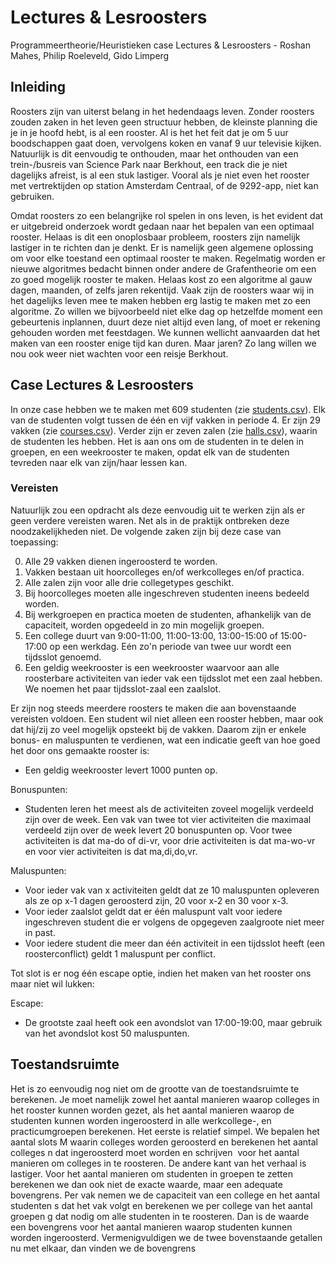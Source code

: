 # Lectures & Lesroosters
Programmeertheorie/Heuristieken case Lectures & Lesroosters - Roshan Mahes, Philip Roeleveld, Gido Limperg

## Inleiding
Roosters zijn van uiterst belang in het hedendaags leven. Zonder roosters zouden zaken in het leven geen structuur hebben, de kleinste planning die je in je hoofd hebt, is al een rooster. Al is het het feit dat je om 5 uur boodschappen gaat doen, vervolgens koken en vanaf 9 uur televisie kijken. Natuurlijk is dit eenvoudig te onthouden, maar het onthouden van een trein-/busreis van Science Park naar Berkhout, een track die je niet dagelijks afreist, is al een stuk lastiger. Vooral als je niet even het rooster met vertrektijden op station Amsterdam Centraal, of de 9292-app, niet kan gebruiken.

Omdat roosters zo een belangrijke rol spelen in ons leven, is het evident dat er uitgebreid onderzoek wordt gedaan naar het bepalen van een optimaal rooster. Helaas is dit een onoplosbaar probleem, roosters zijn namelijk lastiger in te richten dan je denkt. Er is namelijk geen algemene oplossing om voor elke toestand een optimaal rooster te maken. Regelmatig worden er nieuwe algoritmes bedacht binnen onder andere de Grafentheorie om een zo goed mogelijk rooster te maken. Helaas kost zo een algoritme al gauw dagen, maanden, of zelfs jaren rekentijd. Vaak zijn de roosters waar wij in het dagelijks leven mee te maken hebben erg lastig te maken met zo een algoritme. Zo willen we bijvoorbeeld niet elke dag op hetzelfde moment een gebeurtenis inplannen, duurt deze niet altijd even lang, of moet er rekening gehouden worden met feestdagen. We kunnen wellicht aanvaarden dat het maken van een rooster enige tijd kan duren. Maar jaren? Zo lang willen we nou ook weer niet wachten voor een reisje Berkhout.

## Case Lectures & Lesroosters
In onze case hebben we te maken met 609 studenten (zie [students.csv](https://github.com/Roshanmahes/Lectures-Lesroosters/blob/master/data/students.csv)). Elk van de studenten volgt tussen de één en vijf vakken in periode 4. Er zijn 29 vakken (zie [courses.csv](https://github.com/Roshanmahes/Lectures-Lesroosters/blob/master/data/courses.csv)). Verder zijn er zeven zalen (zie [halls.csv](https://github.com/Roshanmahes/Lectures-Lesroosters/blob/master/data/halls.csv)), waarin de studenten les hebben. Het is aan ons om de studenten in te delen in groepen, en een weekrooster te maken, opdat elk van de studenten tevreden naar elk van zijn/haar lessen kan.

### Vereisten
Natuurlijk zou een opdracht als deze eenvoudig uit te werken zijn als er geen verdere vereisten waren. Net als in de praktijk ontbreken deze noodzakelijkheden niet. De volgende zaken zijn bij deze case van toepassing:

  0. Alle 29 vakken dienen ingeroosterd te worden.
  1. Vakken bestaan uit hoorcolleges en/of werkcolleges en/of practica.
  2. Alle zalen zijn voor alle drie collegetypes geschikt.
  3. Bij hoorcolleges moeten alle ingeschreven studenten ineens bedeeld worden.
  4. Bij werkgroepen en practica moeten de studenten, afhankelijk van de capaciteit, worden opgedeeld in zo min mogelijk groepen.
  5. Een college duurt van 9:00-11:00, 11:00-13:00, 13:00-15:00 of 15:00-17:00 op een werkdag. Eén zo'n periode van twee uur wordt een tijdsslot genoemd.
  6. Een geldig weekrooster is een weekrooster waarvoor aan alle roosterbare activiteiten van ieder vak een tijdsslot met een zaal hebben. We noemen het paar tijdsslot-zaal een zaalslot.

Er zijn nog steeds meerdere roosters te maken die aan bovenstaande vereisten voldoen. Een student wil niet alleen een rooster hebben, maar ook dat hij/zij zo veel mogelijk opsteekt bij de vakken. Daarom zijn er enkele bonus- en maluspunten te verdienen, wat een indicatie geeft van hoe goed het door ons gemaakte rooster is:

  * Een geldig weekrooster levert 1000 punten op.

  Bonuspunten:
  * Studenten leren het meest als de activiteiten zoveel mogelijk verdeeld zijn over de week. Een vak van twee tot vier activiteiten die maximaal verdeeld zijn over de week levert 20 bonuspunten op. Voor twee activiteiten is dat ma-do of di-vr, voor drie activiteiten is dat ma-wo-vr en voor vier activiteiten is dat ma,di,do,vr.

  Maluspunten:
  * Voor ieder vak van x activiteiten geldt dat ze 10 maluspunten opleveren als ze op x-1 dagen geroosterd zijn, 20 voor x-2 en 30 voor x-3.
  * Voor ieder zaalslot geldt dat er één maluspunt valt voor iedere ingeschreven student die er volgens de opgegeven zaalgroote niet meer in past.
  * Voor iedere student die meer dan één activiteit in een tijdsslot heeft (een roosterconflict) geldt 1 maluspunt per conflict.

Tot slot is er nog één escape optie, indien het maken van het rooster ons maar niet wil lukken:

  Escape:
  * De grootste zaal heeft ook een avondslot van 17:00-19:00, maar gebruik van het avondslot kost 50 maluspunten.

## Toestandsruimte
Het is zo eenvoudig nog niet om de grootte van de toestandsruimte te berekenen. Je moet namelijk zowel het aantal manieren waarop colleges in het rooster kunnen worden gezet, als het aantal manieren waarop de studenten kunnen worden ingeroosterd in alle werkcollege-, en practicumgroepen berekenen. Het eerste is relatief simpel. We bepalen het aantal slots M waarin colleges worden geroosterd en berekenen het aantal colleges n dat ingeroosterd moet worden en schrijven
![]()
voor het aantal manieren om colleges in te roosteren. De andere kant van het verhaal is lastiger. Voor het aantal manieren om studenten in groepen te zetten berekenen we dan ook niet de exacte waarde, maar een adequate bovengrens. Per vak nemen we de capaciteit van een college en het aantal studenten s dat het vak volgt en berekenen we per college van het aantal groepen g dat nodig om alle studenten in te roosteren. Dan is de waarde
![]()
een bovengrens voor het aantal manieren waarop studenten kunnen worden ingeroosterd. Vermenigvuldigen we de twee bovenstaande getallen nu met elkaar, dan vinden we de bovengrens
![]()
